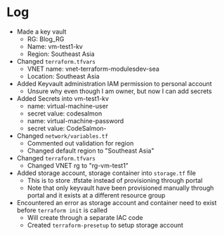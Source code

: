 # Log
- Made a key vault 
    - RG: Blog_RG
    - Name: vm-test1-kv
    - Region: Southeast Asia
- Changed `terraform.tfvars` 
    - VNET name: vnet-terraform-modulesdev-sea
    - Location: Southeast Asia
- Added Keyvault administration IAM permission to personal account
    - Unsure why even though I am owner, but now I can add secrets
- Added Secrets into vm-test1-kv
    - name: virtual-machine-user
    - secret value: codesalmon
    - name: virtual-machine-password
    - secret value: CodeSalmon-
- Changed `network/variables.tf`
    - Commented out validation for region
    - Changed default region to "Southeast Asia"
- Changed `terraform.tfvars`
    - Changed VNET rg to "rg-vm-test1"
- Added storage account, storage container into `storage.tf` file
    - This is to store .tfstate instead of provisioning through portal
    - Note that only keyvault have been provisioned manually through portal and it exists at a different resource group
- Encountered an error as storage account and container need to exist before `terraform init` is called
    - Will create through a separate IAC code
    - Created `terraform-presetup` to setup storage account
